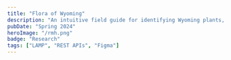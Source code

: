 ```yaml
---
title: "Flora of Wyoming"
description: "An intuitive field guide for identifying Wyoming plants, offering search options by appearance, scientific name, and more. Designed for both botanists and plant enthusiasts, this app makes plant identification accessible and easy. Developed for the Rocky Mountain Herbarium at the University of Wyoming."
pubDate: "Spring 2024"
heroImage: "/rmh.png"
badge: "Research"
tags: ["LAMP", "REST APIs", "Figma"]
---
```


